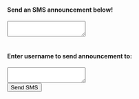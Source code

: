 <html>
<head>
    <link rel="stylesheet" href="main.css" />
    <link rel="stylesheet" href="index.css" />
    <script src="https://code.jquery.com/jquery-3.6.0.min.js"></script>
    <script src="config.js"></script>
    <script src="app.js"></script>
    <script src="login.md"></script>
</head>
<body>
<div class="containerSMS">
    <h4>Send an SMS announcement below!</h4>
    <!-- enter msg -->
    <textarea id="announce" name="announce"></textarea>
    <br>
    <br>
    <!-- enter number -->
    <h4>Enter username to send announcement to:</h4>
    <textarea id="username" name="username"></textarea>
    <br>
    <!-- send button -->
    <button class="btn" id="sendSMS" onclick="sendTextMsg()">Send SMS</button>
</div>
</body>
</html>

